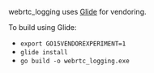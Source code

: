 webrtc_logging uses [Glide](https://github.com/Masterminds/glide) for vendoring.

To build using Glide:

- `export GO15VENDOREXPERIMENT=1`
- `glide install`
- `go build -o webrtc_logging.exe`
